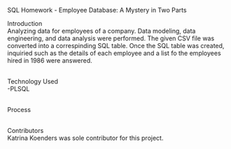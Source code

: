 SQL Homework - Employee Database: A Mystery in Two Parts   

Introduction
<br>Analyzing data for employees of a company. Data modeling, data engineering, and data analysis were performed. The given CSV file was converted into a correspinding SQL table. Once the SQL table was created, inquiried such as the details of each employee and a list fo the employees hired in 1986 were answered.

<br>Technology Used
<br>-PLSQL

<br>Process

<br>Contributors
<br>Katrina Koenders was sole contributor for this project. 
